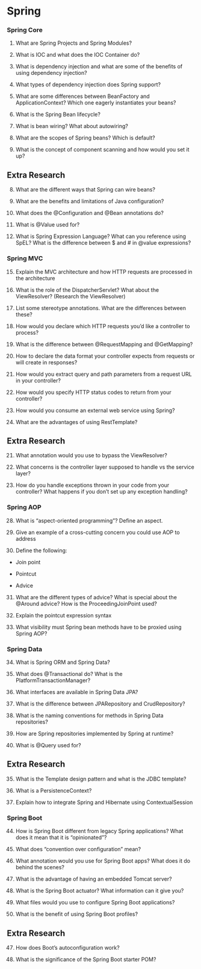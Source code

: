 # Spring

### Spring Core

1.  What are Spring Projects and Spring Modules?
    
2.  What is IOC and what does the IOC Container do?
    
3.  What is dependency injection and what are some of the benefits of using dependency injection?
    
4.  What types of dependency injection does Spring support?
    
5.  What are some differences between BeanFactory and ApplicationContext? Which one eagerly instantiates your beans?
    
6.  What is the Spring Bean lifecycle?
    
7.  What is bean wiring? What about autowiring?
    
9.  What are the scopes of Spring beans? Which is default?
    
10.  What is the concept of component scanning and how would you set it up?

## Extra Research

8.  What are the different ways that Spring can wire beans?

11.  What are the benefits and limitations of Java configuration?

12.  What does the @Configuration and @Bean annotations do?

13.  What is @Value used for?

14.  What is Spring Expression Language? What can you reference using SpEL? What is the difference between $ and # in @value expressions?

### Spring MVC

15.  Explain the MVC architecture and how HTTP requests are processed in the architecture
    
16.  What is the role of the DispatcherServlet? What about the ViewResolver? (Research the ViewResolver)
    
17.  List some stereotype annotations. What are the differences between these?
    
18.  How would you declare which HTTP requests you’d like a controller to process?
    
19.  What is the difference between @RequestMapping and @GetMapping?
    
20.  How to declare the data format your controller expects from requests or will create in responses?
    
22.  How would you extract query and path parameters from a request URL in your controller?
    
24.  How would you specify HTTP status codes to return from your controller?
    
26.  How would you consume an external web service using Spring?
    
27.  What are the advantages of using RestTemplate?
    
## Extra Research

21.  What annotation would you use to bypass the ViewResolver?

23.  What concerns is the controller layer supposed to handle vs the service layer?

25.  How do you handle exceptions thrown in your code from your controller? What happens if you don’t set up any exception handling?

### Spring AOP

28.  What is “aspect-oriented programming”? Define an aspect.
    
29.  Give an example of a cross-cutting concern you could use AOP to address
    
30.  Define the following:
    

*  Join point
    
*  Pointcut
    
*  Advice
    

31.  What are the different types of advice? What is special about the @Around advice? How is the ProceedingJoinPoint used?
    
33.  Explain the pointcut expression syntax
    
34.  What visibility must Spring bean methods have to be proxied using Spring AOP?
    

### Spring Data

34.  What is Spring ORM and Spring Data?
    
36.  What does @Transactional do? What is the PlatformTransactionManager?
    
39.  What interfaces are available in Spring Data JPA?
    
40.  What is the difference between JPARepository and CrudRepository?
    
41.  What is the naming conventions for methods in Spring Data repositories?
    
42.  How are Spring repositories implemented by Spring at runtime?
    
43.  What is @Query used for?
    
## Extra Research

35.  What is the Template design pattern and what is the JDBC template?

37.  What is a PersistenceContext?

38.  Explain how to integrate Spring and Hibernate using ContextualSession

### Spring Boot

44.  How is Spring Boot different from legacy Spring applications? What does it mean that it is “opinionated”?

45.  What does “convention over configuration” mean?
    
46.  What annotation would you use for Spring Boot apps? What does it do behind the scenes?
    
48.  What is the advantage of having an embedded Tomcat server?
    
50.  What is the Spring Boot actuator? What information can it give you?
    
51.  What files would you use to configure Spring Boot applications?
    
52.  What is the benefit of using Spring Boot profiles?

## Extra Research

47.  How does Boot’s autoconfiguration work?

49.  What is the significance of the Spring Boot starter POM?